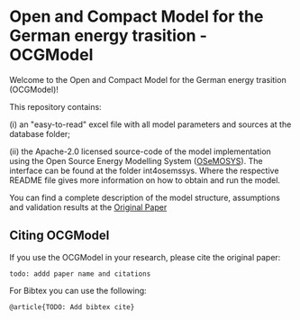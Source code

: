 # Open and Compact Model for the German energy trasition - OCGModel

Welcome to the Open and Compact  Model for the German energy trasition (OCGModel)! 


This repository contains:

(i) an "easy-to-read" excel file with all model parameters and sources at the database folder;

(ii) the Apache-2.0 licensed source-code of the model implementation using the Open Source Energy Modelling System ([OSeMOSYS](http://www.osemosys.org)). 
The interface can be found at the folder int4osemssys. Where the respective README file gives more information on how to obtain and run the model.

You can find a complete description of the model structure,  assumptions and validation results at the [Original Paper](https://www.google.de)

## Citing OCGModel

If you use the OCGModel in your research, please cite the original paper:

	todo: addd paper name and citations 

For Bibtex you can use the following:

    @article{TODO: Add bibtex cite}



	
	



